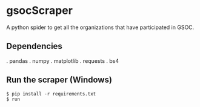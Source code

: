 # gsocScraper
 A python spider to get all the organizations that have participated in GSOC.

## Dependencies
. pandas
. numpy
. matplotlib
. requests
. bs4


## Run the scraper (Windows)
 ```
$ pip install -r requirements.txt
$ run
 ```